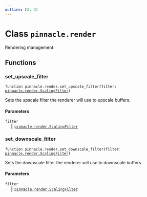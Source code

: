 ```yaml
---
outline: [2, 3]
---
```


# Class `pinnacle.render`


Rendering management.




## Functions

### <Badge type="function" text="function" /> set_upscale_filter

<div class="language-lua"><pre><code>function pinnacle.render.set_upscale_filter(filter: <a href="/lua-reference/main/enums/pinnacle.render.ScalingFilter">pinnacle.render.ScalingFilter</a>)</code></pre></div>

Sets the upscale filter the renderer will use to upscale buffers.


#### Parameters

`filter`<br>
&emsp; ┃ <code><a href="/lua-reference/main/enums/pinnacle.render.ScalingFilter">pinnacle.render.ScalingFilter</a></code><br>






### <Badge type="function" text="function" /> set_downscale_filter

<div class="language-lua"><pre><code>function pinnacle.render.set_downscale_filter(filter: <a href="/lua-reference/main/enums/pinnacle.render.ScalingFilter">pinnacle.render.ScalingFilter</a>)</code></pre></div>

Sets the downscale filter the renderer will use to downscale buffers.


#### Parameters

`filter`<br>
&emsp; ┃ <code><a href="/lua-reference/main/enums/pinnacle.render.ScalingFilter">pinnacle.render.ScalingFilter</a></code><br>





